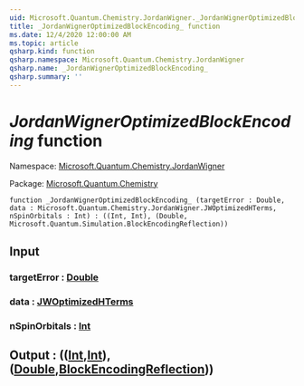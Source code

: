 ```yaml
---
uid: Microsoft.Quantum.Chemistry.JordanWigner._JordanWignerOptimizedBlockEncoding_
title: _JordanWignerOptimizedBlockEncoding_ function
ms.date: 12/4/2020 12:00:00 AM
ms.topic: article
qsharp.kind: function
qsharp.namespace: Microsoft.Quantum.Chemistry.JordanWigner
qsharp.name: _JordanWignerOptimizedBlockEncoding_
qsharp.summary: ''
---
```


# _JordanWignerOptimizedBlockEncoding_ function

Namespace: [Microsoft.Quantum.Chemistry.JordanWigner](xref:Microsoft.Quantum.Chemistry.JordanWigner)

Package: [Microsoft.Quantum.Chemistry](https://nuget.org/packages/Microsoft.Quantum.Chemistry)




```qsharp
function _JordanWignerOptimizedBlockEncoding_ (targetError : Double, data : Microsoft.Quantum.Chemistry.JordanWigner.JWOptimizedHTerms, nSpinOrbitals : Int) : ((Int, Int), (Double, Microsoft.Quantum.Simulation.BlockEncodingReflection))
```


## Input

### targetError : [Double](xref:microsoft.quantum.lang-ref.double)




### data : [JWOptimizedHTerms](xref:Microsoft.Quantum.Chemistry.JordanWigner.JWOptimizedHTerms)




### nSpinOrbitals : [Int](xref:microsoft.quantum.lang-ref.int)





## Output : (([Int](xref:microsoft.quantum.lang-ref.int),[Int](xref:microsoft.quantum.lang-ref.int)),([Double](xref:microsoft.quantum.lang-ref.double),[BlockEncodingReflection](xref:Microsoft.Quantum.Simulation.BlockEncodingReflection)))

